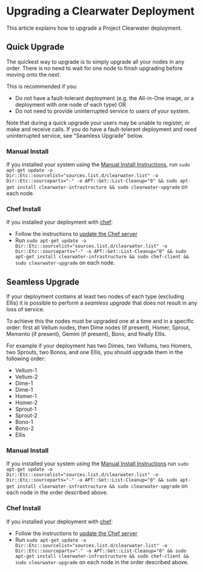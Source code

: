 # Upgrading a Clearwater Deployment

This article explains how to upgrade a Project Clearwater deployment.

## Quick Upgrade

The quickest way to upgrade is to simply upgrade all your nodes in any order.
There is no need to wait for one node to finish upgrading before moving onto the
next.

This is recommended if you:

* Do not have a fault-tolerant deployment (e.g. the All-in-One image, or a
  deployment with one node of each type) OR
* Do not need to provide uninterrupted service to users of your system.


Note that during a quick upgrade your users may be unable to register, or make
and receive calls.  If you do have a fault-tolerant deployment and need
uninterrupted service, see "Seamless Upgrade" below.

### Manual Install

If you installed your system using the [Manual Install Instructions](Manual_Install.md), run `sudo apt-get update -o Dir::Etc::sourcelist="sources.list.d/clearwater.list" -o Dir::Etc::sourceparts="-" -o APT::Get::List-Cleanup="0" && sudo apt-get install clearwater-infrastructure && sudo clearwater-upgrade` on each node.

### Chef Install

If you installed your deployment with [chef](Creating_a_deployment_with_Chef.md):

* Follow the instructions to [update the Chef server](https://github.com/Metaswitch/chef#updating-the-chef-server)
* Run `sudo apt-get update -o Dir::Etc::sourcelist="sources.list.d/clearwater.list" -o Dir::Etc::sourceparts="-" -o APT::Get::List-Cleanup="0" && sudo apt-get install clearwater-infrastructure && sudo chef-client && sudo clearwater-upgrade` on each node.

## Seamless Upgrade

If your deployment contains at least two nodes of each type (excluding Ellis) it
is possible to perform a *seamless upgrade* that does not result in any loss of
service.

To achieve this the nodes must be upgraded one at a time and in a specific
order: first all Vellum nodes, then Dime nodes (if present), Homer, Sprout, Memento
(if present), Gemini (if present), Bono, and finally Ellis.

For example if your deployment has two Dimes, two Vellums, two Homers, two Sprouts, two
Bonos, and one Ellis, you should upgrade them in the following order:

* Vellum-1
* Vellum-2
* Dime-1
* Dime-1
* Homer-1
* Homer-2
* Sprout-1
* Sprout-2
* Bono-1
* Bono-2
* Ellis

### Manual Install

If you installed your system using the [Manual Install Instructions](Manual_Install.md) run `sudo apt-get update -o Dir::Etc::sourcelist="sources.list.d/clearwater.list" -o Dir::Etc::sourceparts="-" -o APT::Get::List-Cleanup="0" && sudo apt-get install clearwater-infrastructure && sudo clearwater-upgrade` on each node in the order described above.

### Chef Install

If you installed your deployment with [chef](Creating_a_deployment_with_Chef.md):

* Follow the instructions to [update the Chef server](https://github.com/Metaswitch/chef#updating-the-chef-server)
* Run `sudo apt-get update -o Dir::Etc::sourcelist="sources.list.d/clearwater.list" -o Dir::Etc::sourceparts="-" -o APT::Get::List-Cleanup="0" && sudo apt-get install clearwater-infrastructure && sudo chef-client && sudo clearwater-upgrade` on each node in the order described above.
